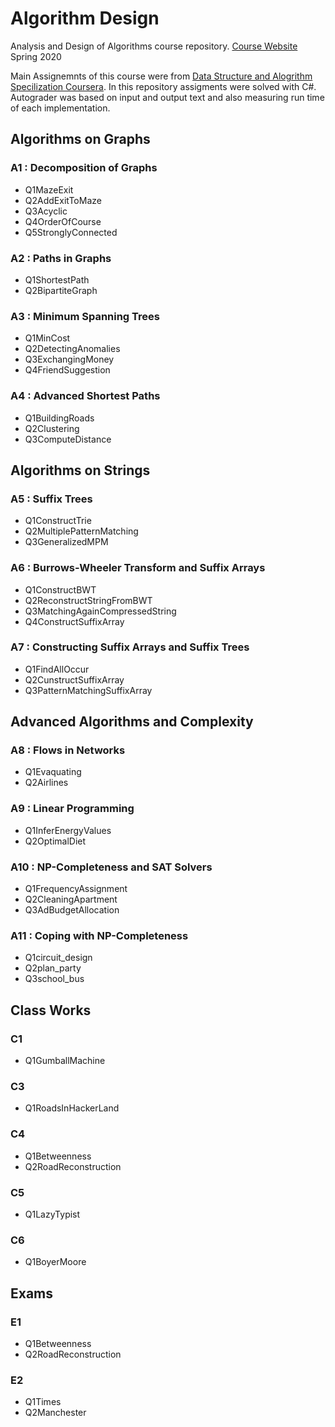# Algorithm Design

Analysis and Design of Algorithms course repository.
[Course Website](http://sauleh.github.io/ad98)
Spring 2020

Main Assignemnts of this course were from [Data Structure and Alogrithm Specilization Coursera](https://www.coursera.org/specializations/data-structures-algorithms). In this repository assigments were solved with C#. Autograder was based on input and output text and also measuring run time of each implementation. 

## Algorithms on Graphs

### A1 : Decomposition of Graphs

- Q1MazeExit
- Q2AddExitToMaze
- Q3Acyclic
- Q4OrderOfCourse
- Q5StronglyConnected


### A2 : Paths in Graphs

- Q1ShortestPath
- Q2BipartiteGraph



### A3 : Minimum Spanning Trees

- Q1MinCost
- Q2DetectingAnomalies
- Q3ExchangingMoney
- Q4FriendSuggestion


### A4 : Advanced Shortest Paths

- Q1BuildingRoads
- Q2Clustering
- Q3ComputeDistance

## Algorithms on Strings

### A5 : Suffix Trees

- Q1ConstructTrie
- Q2MultiplePatternMatching
- Q3GeneralizedMPM



### A6 : Burrows-Wheeler Transform and Suffix Arrays

- Q1ConstructBWT
- Q2ReconstructStringFromBWT
- Q3MatchingAgainCompressedString
- Q4ConstructSuffixArray


### A7 : Constructing Suffix Arrays and Suffix Trees

- Q1FindAllOccur
- Q2CunstructSuffixArray
- Q3PatternMatchingSuffixArray

## Advanced Algorithms and Complexity

### A8 : Flows in Networks

- Q1Evaquating
- Q2Airlines



### A9 : Linear Programming

- Q1InferEnergyValues
- Q2OptimalDiet


### A10 : NP-Completeness and SAT Solvers

- Q1FrequencyAssignment
- Q2CleaningApartment
- Q3AdBudgetAllocation



### A11 : Coping with NP-Completeness

- Q1circuit_design
- Q2plan_party
- Q3school_bus



## Class Works

### C1

- Q1GumballMachine

### C3

- Q1RoadsInHackerLand



### C4

- Q1Betweenness
- Q2RoadReconstruction


### C5

- Q1LazyTypist



### C6

- Q1BoyerMoore


## Exams

### E1

- Q1Betweenness
- Q2RoadReconstruction



### E2

- Q1Times
- Q2Manchester
